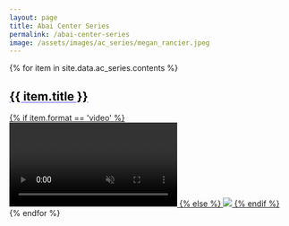 ```yaml
---
layout: page
title: Abai Center Series
permalink: /abai-center-series
image: /assets/images/ac_series/megan_rancier.jpeg 
---
```


<style>
.media-link {
color: black;
text-decoration: underline !important;
text-decoration-color: #a29bfe !important;
text-decoration-style: solid !important;
font-weight: bold;
}
</style>

{% for item in site.data.ac_series.contents %}
<div class="row m-3 mb-5">
  <div class="col-sm-12 col-md-8">
    <a href="{%if item.href %} {{ item.href }} {% else %} {% endif %}" target="_blank">
<h2 class="media-link">{{ item.title }}</h2>
  <div class="usa-embed-container" aria-label="16:9">
  {% if item.format == 'video' %}
  <video class="card-img-top" autoplay controls playsinline="playsinline" muted="muted">
  <source src="{{ item.src }}" muted="muted" loop="loop" type="video/mp4">
  </video>
  {% else %}
  <img src="{{ item.src }}"/>
  {% endif %}
  </div></a>
  </div>
</div>
{% endfor %}
